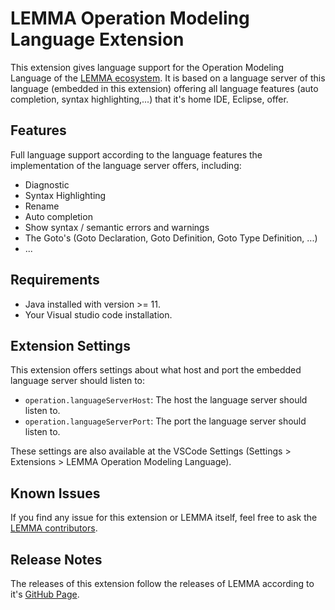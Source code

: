 # LEMMA Operation Modeling Language Extension

This extension gives language support for the Operation Modeling Language of the [LEMMA ecosystem](https://github.com/SeelabFhdo/lemma). It is based on a language server of this language (embedded in this extension) offering all language features (auto completion, syntax highlighting,...) that it's home IDE, Eclipse, offer.

## Features

Full language support according to the language features the implementation of the language server offers, including:

- Diagnostic
- Syntax Highlighting
- Rename
- Auto completion
- Show syntax / semantic errors and warnings
- The Goto's (Goto Declaration, Goto Definition, Goto Type Definition, ...)
- ...

## Requirements

- Java installed with version >= 11.
- Your Visual studio code installation.

## Extension Settings

This extension offers settings about what host and port the embedded language server should listen to:

* `operation.languageServerHost`: The host the language server should listen to.
* `operation.languageServerPort`: The port the language server should listen to.

These settings are also available at the VSCode Settings (Settings > Extensions > LEMMA Operation Modeling Language).

## Known Issues

If you find any issue for this extension or LEMMA itself, feel free to ask the [LEMMA contributors](https://github.com/SeelabFhdo/lemma#contributors).

## Release Notes

The releases of this extension follow the releases of LEMMA according to it's [GitHub Page](https://github.com/SeelabFhdo/lemma/releases).